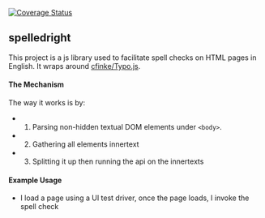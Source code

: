 [![Coverage Status](https://coveralls.io/repos/github/tmillner/spelledright/badge.svg?branch=master)](https://coveralls.io/github/tmillner/spelledright?branch=master)
## spelledright 

This project is a js library used to facilitate spell checks on HTML pages in English. It wraps around [cfinke/Typo.js](https://github.com/cfinke/Typo.js).


#### The Mechanism
The way it works is by:

- 1) Parsing non-hidden textual DOM elements under `<body>`. 
- 2) Gathering all elements innertext
- 3) Splitting it up then running the api on the innertexts


#### Example Usage
- I load a page using a UI test driver, once the page loads, I invoke the spell check 
